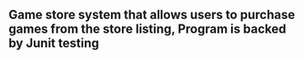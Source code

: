 ## Game store system that allows users to purchase games from the store listing, Program is backed by Junit testing
